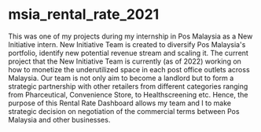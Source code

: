 # msia_rental_rate_2021
This was one of my projects during my internship in Pos Malaysia as a New Initiative intern. 
New Initiative Team is created to diversify Pos Malaysia's portfolio, identify new potential revenue stream and scaling it. 
The current project that the New Initiative Team is currently (as of 2022) working on how to monetize the underutilized space in each post office outlets across Malaysia.
Our team is not only aim to become a landlord but to form a strategic partnership with other retailers from different categories ranging from Pharceutical, Convenience Store, to Healthscreening etc.
Hence, the purpose of this Rental Rate Dashboard allows my team and I to make strategic decision on negotiation of the commercial terms between Pos Malaysia and other businesses.
